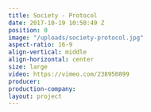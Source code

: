 ```yaml
---
title: Society - Protocol
date: 2017-10-19 10:50:49 Z
position: 0
image: "/uploads/society-protocol.jpg"
aspect-ratio: 16-9
align-vertical: middle
align-horizontal: center
size: large
video: https://vimeo.com/238950899
producer: 
production-company: 
layout: project
---
```


